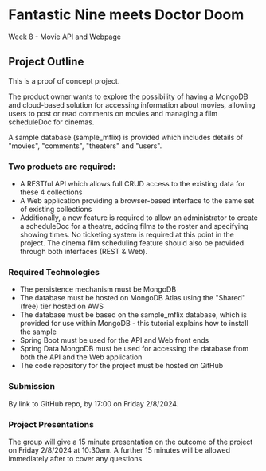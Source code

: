 # Fantastic Nine meets Doctor Doom
Week 8 - Movie API and Webpage

## Project Outline
This is a proof of concept project.

The product owner wants to explore the possibility of having a MongoDB and cloud-based solution for accessing information about movies, allowing users to post or read comments on movies and managing a film scheduleDoc for cinemas.

A sample database (sample_mflix) is provided which includes details of "movies", "comments", "theaters" and "users".

### Two products are required:

- A RESTful API which allows full CRUD access to the existing data for these 4 collections
- A Web application providing a browser-based interface to the same set of existing collections
- Additionally, a new feature is required to allow an administrator to create a scheduleDoc for a theatre, adding films to the roster and specifying showing times. No ticketing system is required at this point in the project. The cinema film scheduling feature should also be provided through both interfaces (REST & Web).

### Required Technologies
- The persistence mechanism must be MongoDB
- The database must be hosted on MongoDB Atlas using the "Shared" (free) tier hosted on AWS
- The database must be based on the sample_mflix database, which is provided for use within MongoDB - this tutorial explains how to install the sample
- Spring Boot must be used for the API and Web front ends
- Spring Data MongoDB must be used for accessing the database from both the API and the Web application
- The code repository for the project must be hosted on GitHub

### Submission
By link to GitHub repo, by 17:00 on Friday 2/8/2024.

### Project Presentations
The group will give a 15 minute presentation on the outcome of the project on Friday 2/8/2024 at 10:30am​.​ A further 15 minutes will be allowed immediately after to cover any questions. 
